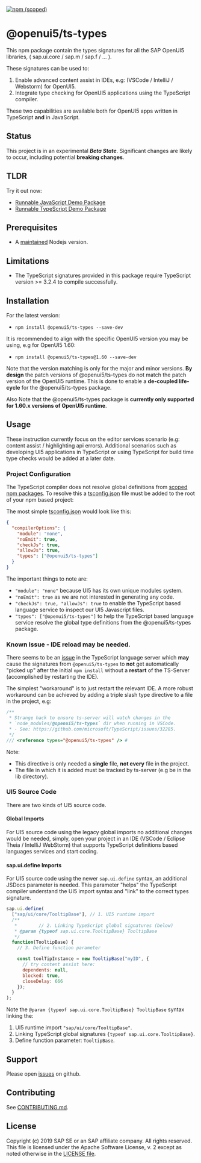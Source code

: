 [![npm (scoped)](https://img.shields.io/npm/v/@openui5/ts-types.svg)](https://www.npmjs.com/package/@openui5/ts-types)

# @openui5/ts-types

This npm package contain the types signatures for all the SAP OpenUI5 libraries,
( sap.ui.core / sap.m / sap.f / ... ).

These signatures can be used to:

1. Enable advanced content assist in IDEs, e.g: (VSCode / IntelliJ / Webstorm) for OpenUI5.
1. Integrate type checking for OpenUI5 applications using the TypeScript compiler.

These two capabilities are available both for OpenUI5 apps written in TypeScript **and** in JavaScript.

## Status

This project is in an experimental **_Beta State_**. Significant changes are likely to occur,
including potential **breaking changes**.

## TLDR

Try it out now:

- [Runnable JavaScript Demo Package](../../demos/demo-js)
- [Runnable TypeScript Demo Package](../../demos/demo-ts)

## Prerequisites

- A [maintained](https://nodejs.org/en/about/releases/) Nodejs version.

## Limitations

- The TypeScript signatures provided in this package require TypeScript version >= 3.2.4
  to compile successfully.

## Installation

For the latest version:

- `npm install @openui5/ts-types --save-dev`

It is recommended to align with the specific OpenUI5 version you may be using, e.g for OpenUI5 1.60:

- `npm install @openui5/ts-types@1.60 --save-dev`

Note that the version matching is only for the major and minor versions.
**By design** the patch versions of @openui5/ts-types do not match the patch version of the OpenUI5 runtime.
This is done to enable a **de-coupled life-cycle** for the @openui5/ts-types package.

Also Note that the @openui5/ts-types package is **currently only supported for 1.60.x versions of OpenUI5 runtime**.

## Usage

These instruction currently focus on the editor services scenario (e.g: content assist / highlighting api errors).
Additional scenarios such as developing UI5 applications in TypeScript or using TypeScript
for build time type checks would be added at a later date.

### Project Configuration

The TypeScript compiler does not resolve global definitions from [scoped npm packages](https://docs.npmjs.com/misc/scope).
To resolve this a [tsconfig.json][ts-config] file must be added to the root of your npm based project:

The most simple [tsconfig.json][ts-config] would look like this:

```json
{
  "compilerOptions": {
    "module": "none",
    "noEmit": true,
    "checkJs": true,
    "allowJs": true,
    "types": ["@openui5/ts-types"]
  }
}
```

The important things to note are:

- `"module": "none"` because UI5 has its own unique modules system.
- `"noEmit": true` as we are not interested in generating any code.
- `"checkJs": true, "allowJs": true` to enable the TypeScript based language service to inspect
  our UI5 Javascript files.
- `"types": ["@openui5/ts-types"]` to help the TypeScript based language service resolve the global
  type definitions from the @openui5/ts-types package.

### Known Issue - IDE reload may be needed.

There seems to be an [issue](https://github.com/microsoft/TypeScript/issues/32285) in the TypeScript language server
which **may** cause the signatures from `@openui5/ts-types` to **not** get automatically "picked up" after the initial `npm install`
without a **restart** of the TS-Server (accomplished by restarting the IDE).

The simplest "workaround" is to just restart the relevant IDE.
A more robust workaround can be achieved by adding a triple slash type directive to a file
in the project, e.g:

```javascript
/**
 * Strange hack to ensure ts-server will watch changes in the
 * `node_modules/@openui5/ts-types` dir when running in VSCode.
 * - See: https://github.com/microsoft/TypeScript/issues/32285.
 */
/// <reference types="@openui5/ts-types" /> #
```

Note:

- This directive is only needed a **single** file, **not every** file in the project.
- The file in which it is added must be tracked by ts-server (e.g be in the lib directory).

### UI5 Source Code

There are two kinds of UI5 source code.

#### Global Imports

For UI5 source code using the legacy global imports no additional changes would be needed, simply,
open your project in an IDE (VSCode / Eclipse Theia / IntelliJ WebStorm)
that supports TypeScript definitions based languages services and start coding.

#### sap.ui.define Imports

For UI5 source code using the newer `sap.ui.define` syntax, an additional JSDocs parameter is needed.
This parameter "helps" the TypeScript compiler understand the UI5 import syntax and "link" to the correct types signature.

```javascript
sap.ui.define(
  ["sap/ui/core/TooltipBase"], // 1. UI5 runtime import
  /**
   *        // 2. Linking TypeScript global signatures (below)
   * @param {typeof sap.ui.core.TooltipBase} TooltipBase
   */
  function(TooltipBase) {
    // 3. Define function parameter

    const toolTipInstance = new TooltipBase("myID", {
      // try content assist here:
      dependents: null,
      blocked: true,
      closeDelay: 666
    });
  }
);
```

Note the `@param {typeof sap.ui.core.TooltipBase} TooltipBase` syntax linking the:

1. UI5 runtime import `"sap/ui/core/TooltipBase"`.
2. Linking TypeScript global signatures `{typeof sap.ui.core.TooltipBase}`.
3. Define function parameter: `TooltipBase`.

## Support

Please open [issues](https://github.com/SAP/ui5-typescript/issues) on github.

## Contributing

See [CONTRIBUTING.md](./CONTRIBUTING.md).

## License

Copyright (c) 2019 SAP SE or an SAP affiliate company. All rights reserved.
This file is licensed under the Apache Software License, v. 2 except as noted otherwise in the [LICENSE file](../../LICENSE).

[ts-config]: https://www.typescriptlang.org/docs/handbook/tsconfig-json.html
